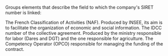 Groups elements that describe the field to which the company's SIRET number is linked:

The French Classification of Activities (NAF). Produced by INSEE, its aim is to facilitate the organization of economic and social information.
The IDCC number of the collective agreement. Produced by the ministry responsible for labor (Dares and DGT) and the one responsible for agriculture.
The Competency Operator (OPCO) responsible for managing the funding of the contract.
